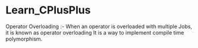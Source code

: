 # Learn_CPlusPlus

Operator Overloading :- When an operator is overloaded with multiple Jobs, it is known as operator overloading
                        It is a way to implement compile time polymorphism.
